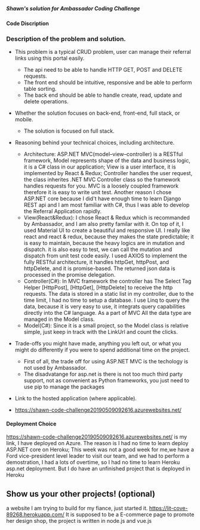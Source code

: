 ##### Shawn's solution for Ambassador Coding Challenge
#### Code Discription

###	Description of the problem and solution.
- This problem is a typical CRUD problem, user can manage their referral links using this portal easily. 
  - The api need to be able to handle HTTP GET, POST and DELETE requests.
  - The front end should be intuitive, responsive and be able to perform table sorting. 
  - The back end should be able to handle create, read, update and delete operations.
- Whether the solution focuses on back-end, front-end, full stack, or mobile.
  - The solution is focused on full stack. 
-	Reasoning behind your technical choices, including architecture.
    - Architecture: ASP.NET MVC(model–view–controller) is a RESTful framework, Model represents shape of the data and business logic, it is a C# class in our application; View is a user interface, it is implemented by React & Redux; Controller handles the user request, the class inherites .NET MVC Controller class so the framework handles requests for you. MVC is a loosely coupled framework therefore it is easy to write unit test. Another reason I chose ASP.NET core because I did't have enough time to learn Django REST api and I am most familiar with C#, thus I was able to develop the Referral Application rapidly.
    - View(React&Redux): I chose React & Redux which is recommanded by Ambassador, and I am also pretty familar with it. On top of it, I used Material UI to create a beautiful and responsive UI. I really like react and react & redux, because they makes the state predictable; it is easy to maintain, because the heavy logics are in mutation and dispatch. it is also easy to test, we can call the mutation and dispatch from unit test code easily. I used AXIOS to implement the fully RESTful architecture, it handles httpGet, httpPost, and httpDelete, and it is promise-based. The returned json data is processed in the promise delegation.
    - Controller(C#): In MVC framework the controller has The Select Tag Helper [HttpPost],  [HttpGet], [HttpDelete] to receive the http requests. The data is stored in a static list in my controller, due to the time limit, I had no time to setup a database. I use Linq to query the data, because it is very easy to use, it integrats query capabilities directly into the C# language. As a part of MVC All the data type are managed in the Model class. 
    - Model(C#): Since it is a small project, so the Model class is relative simple, just keep in track with the LinkUrl and count the clicks.  
  
-	Trade-offs you might have made, anything you left out, or what you might do differently if you were to spend additional time on the project.
    - First of all, the trade off for using ASP.NET MVC is the techology is not used by Ambassador.
    - The disadvatange for asp.net is there is not too much third party support, not as convenient as Python frameworks, you just need to use pip to manage the packages
-	Link to the hosted application (where applicable).
  - https://shawn-code-challenge20190509092616.azurewebsites.net/ 

#### Deployment Choice

https://shawn-code-challenge20190509092616.azurewebsites.net/ is my link, I have deployed on Azure. The reason is I had no time to learn deploy ASP.NET core on Heroku; This week was not a good week for me,we have a Ford vice-president level leader to visit our team, and we had to perform a demostration, I had a lots of overtime, so I had no time to learn Heroku asp.net deployment. But I do have an unfinished project that is deployed in Heroku

## Show us your other projects! (optional)
a website I am trying to build for my fiance, just started it.
https://lit-cove-89268.herokuapp.com/
It is supposed to be a E-commerce page to promote her design shop, the project is written in node.js and vue.js
